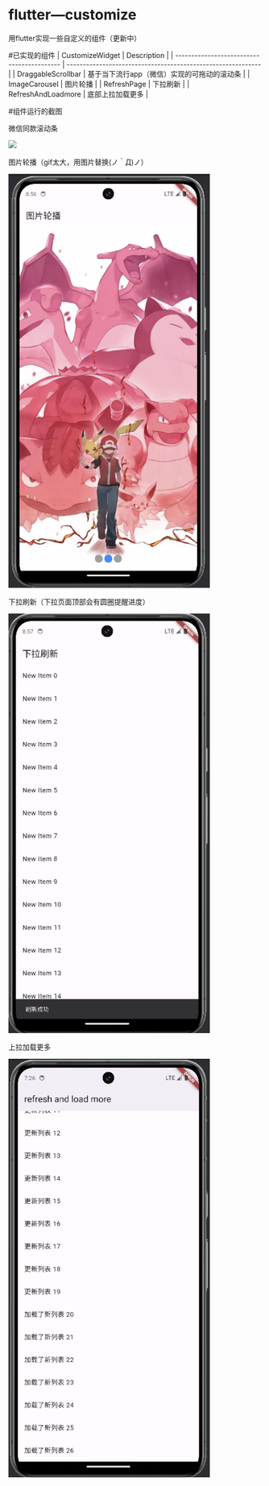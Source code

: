 # flutter—customize

用flutter实现一些自定义的组件（更新中）


#已实现的组件
| CustomizeWidget                            | Description                                                  |
| ------------------------------------------ | ------------------------------------------------------------ |
| DraggableScrollbar                         | 基于当下流行app（微信）实现的可拖动的滚动条                   |
| ImageCarousel                              | 图片轮播                                                     |
| RefreshPage                                | 下拉刷新                                                     |
| RefreshAndLoadmore                         | 底部上拉加载更多                                             |

#组件运行的截图



微信同款滚动条

<img src="./demo/DraggableScrollbar.gif" width="600"/>


图片轮播（gif太大，用图片替换(ノ｀Д)ノ）

<img src="./demo/imagecarousel.png" width="400">

下拉刷新（下拉页面顶部会有圆圈提醒进度）

<img src="./demo/refresh.png" width="400">

上拉加载更多

<img src="./demo/loadmore.png" width="400">
